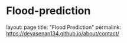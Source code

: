 # Flood-prediction
layout: page
title: "Flood Prediction"
permalink: https://devasenan134.github.io/about/contact/
